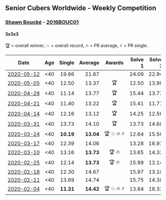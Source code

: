 ## Senior Cubers Worldwide - Weekly Competition
### [Shawn Boucké](../shawn_boucke.md) - [2016BOUC01](https://www.worldcubeassociation.org/persons/2016BOUC01?event=333)
#### 3x3x3

🏆 = overall winner, 💥 = overall record, 🔥 = PR average, ⚡ = PR single.

| Date | Age | Single | Average | Awards | Solve 1 | Solve 2 | Solve 3 | Solve 4 | Solve 5 | Video |
| :--: | :--: | --: | --: | :--: | --: | --: | --: | --: | --: | :-- |
| [<span style="white-space: nowrap">2020-05-12</span>](../../results/333/2020-05-12.md) | <40 | 19.66 | 21.67 |  | 24.09 | 22.94 | 19.66 | 21.86 | 20.21 | [Link](https://www.facebook.com/events/546188069600739/permalink/546500692902810/) |
| [<span style="white-space: nowrap">2020-05-05</span>](../../results/333/2020-05-05.md) | <40 | 12.50 | 13.37 | 🏆 | 12.50 | 13.98 | 15.86 | 13.22 | 12.92 | [Link](https://www.facebook.com/events/3313106775587396/permalink/3314269408804466/) |
| [<span style="white-space: nowrap">2020-04-28</span>](../../results/333/2020-04-28.md) | <40 | 11.14 | 13.77 | 🏆 | 15.44 | 13.77 | 17.58 | 11.14 | 12.10 | [Link](https://www.facebook.com/events/535188653858103/permalink/535472060496429/) |
| [<span style="white-space: nowrap">2020-04-21</span>](../../results/333/2020-04-21.md) | <40 | 11.40 | 13.22 | 🏆 | 15.41 | 11.77 | 12.79 | 11.40 | 15.10 | [Link](https://www.facebook.com/ShawnBoucke/videos/3240886285923132/) |
| [<span style="white-space: nowrap">2020-04-14</span>](../../results/333/2020-04-14.md) | <40 | 12.16 | 13.12 | 🏆 | 14.25 | 12.56 | 12.16 | 14.02 | 12.79 | [Link](https://www.facebook.com/ShawnBoucke/videos/3212352282109866/) |
| [<span style="white-space: nowrap">2020-03-31</span>](../../results/333/2020-03-31.md) | <40 | 13.73 | 14.10 | 🏆 | 13.73 | 14.68 | 13.95 | 13.94 | 14.40 | [Link](https://www.facebook.com/events/207898257161923/permalink/210459220239160/) |
| [<span style="white-space: nowrap">2020-03-24</span>](../../results/333/2020-03-24.md) | <40 | **10.19** | **13.04** | <span style="white-space: nowrap">🏆 💥 🔥 ⚡</span> | 12.64 | 15.56 | 14.46 | 12.03 | **10.19** | [Link](https://www.facebook.com/events/524456301543611/permalink/525838088072099/) |
| [<span style="white-space: nowrap">2020-03-17</span>](../../results/333/2020-03-17.md) | <40 | 12.39 | 14.06 |  | 13.28 | 16.91 | 15.63 | 12.39 | 13.28 | [Link](https://www.facebook.com/events/280686576235146/permalink/281699199467217/) |
| [<span style="white-space: nowrap">2020-03-10</span>](../../results/333/2020-03-10.md) | <40 | 13.16 | **13.73** | <span style="white-space: nowrap">🏆 🔥</span> | 13.65 | 14.33 | 13.16 | 14.82 | 13.23 | [Link](https://www.facebook.com/events/164742401163863/permalink/164912484480188/) |
| [<span style="white-space: nowrap">2020-02-25</span>](../../results/333/2020-02-25.md) | <40 | 12.14 | **13.73** | <span style="white-space: nowrap">🏆 🔥</span> | 15.99 | 12.14 | 12.51 | DNF | 12.68 | [Link](https://www.facebook.com/events/196320811461109/permalink/197027598057097/) |
| [<span style="white-space: nowrap">2020-02-18</span>](../../results/333/2020-02-18.md) | <40 | 12.30 | 14.67 |  | 15.97 | 13.10 | 12.30 | 14.93 | 16.33 | [Link](https://www.facebook.com/events/2558750947697073/permalink/2559346840970817/) |
| [<span style="white-space: nowrap">2020-02-11</span>](../../results/333/2020-02-11.md) | <40 | 13.69 | 14.74 |  | 15.75 | 14.38 | 18.07 | 14.10 | 13.69 | [Link](https://www.facebook.com/events/616423959107229/permalink/617279555688336/) |
| [<span style="white-space: nowrap">2020-02-04</span>](../../results/333/2020-02-04.md) | <40 | **11.31** | **14.42** | <span style="white-space: nowrap">🏆 💥 🔥 ⚡</span> | 13.84 | 18.31 | 15.38 | 14.03 | **11.31** | [Link](https://www.facebook.com/ShawnBoucke/videos/3054435071234922/) |


<!-- Global site tag (gtag.js) - Google Analytics -->
<script async src="https://www.googletagmanager.com/gtag/js?id=UA-86348435-3"></script>
<script>window.dataLayer = window.dataLayer || []; function gtag() {dataLayer.push(arguments);} gtag('js', new Date()); gtag('config', 'UA-86348435-3');</script>
